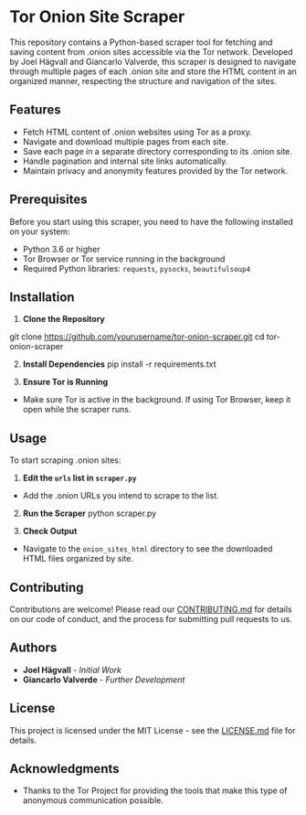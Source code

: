 # Tor Onion Site Scraper

This repository contains a Python-based scraper tool for fetching and saving content from .onion sites accessible via the Tor network. Developed by Joel Hägvall and Giancarlo Valverde, this scraper is designed to navigate through multiple pages of each .onion site and store the HTML content in an organized manner, respecting the structure and navigation of the sites.

## Features

- Fetch HTML content of .onion websites using Tor as a proxy.
- Navigate and download multiple pages from each site.
- Save each page in a separate directory corresponding to its .onion site.
- Handle pagination and internal site links automatically.
- Maintain privacy and anonymity features provided by the Tor network.

## Prerequisites

Before you start using this scraper, you need to have the following installed on your system:
- Python 3.6 or higher
- Tor Browser or Tor service running in the background
- Required Python libraries: `requests`, `pysocks`, `beautifulsoup4`

## Installation

1. **Clone the Repository**

git clone https://github.com/yourusername/tor-onion-scraper.git
cd tor-onion-scraper


2. **Install Dependencies**
pip install -r requirements.txt


3. **Ensure Tor is Running**
- Make sure Tor is active in the background. If using Tor Browser, keep it open while the scraper runs.

## Usage

To start scraping .onion sites:

1. **Edit the `urls` list in `scraper.py`**
- Add the .onion URLs you intend to scrape to the list.

2. **Run the Scraper**
python scraper.py


3. **Check Output**
- Navigate to the `onion_sites_html` directory to see the downloaded HTML files organized by site.

## Contributing

Contributions are welcome! Please read our [CONTRIBUTING.md](CONTRIBUTING.md) for details on our code of conduct, and the process for submitting pull requests to us.

## Authors

- **Joel Hägvall** - _Initial Work_
- **Giancarlo Valverde** - _Further Development_

## License

This project is licensed under the MIT License - see the [LICENSE.md](LICENSE.md) file for details.

## Acknowledgments

- Thanks to the Tor Project for providing the tools that make this type of anonymous communication possible.
